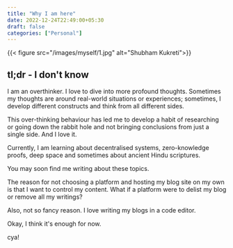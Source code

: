 ```yaml
---
title: "Why I am here"
date: 2022-12-24T22:49:00+05:30
draft: false
categories: ["Personal"]
---
```



{{< figure src="/images/myself/1.jpg" alt="Shubham Kukreti">}}

## tl;dr - I don't know

I am an overthinker. I love to dive into more profound thoughts. Sometimes my thoughts are around real-world situations or experiences; sometimes, I develop different constructs and think from all different sides.


This over-thinking behaviour has led me to develop a habit of researching or going down the rabbit hole and not bringing conclusions from just a single side. And I love it.

Currently, I am learning about decentralised systems, zero-knowledge proofs, deep space and sometimes about ancient Hindu scriptures.

You may soon find me writing about these topics. 

The reason for not choosing a platform and hosting my blog site on my own is that I want to control my content. What if a platform were to delist my blog or remove all my writings?

Also, not so fancy reason. I love writing my blogs in a code editor.

Okay, I think it's enough for now. 

cya!
